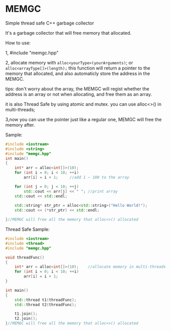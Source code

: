 # MEMGC
Simple thread safe C++ garbage collector

It's a garbage collector that will free memory that allocated.

How to use:

1, #include "memgc.hpp"

2, allocate memory with ```alloc<yourType>(yourArguments)```;
or
```alloc<arrayType[]>(length);```
this function will return a pointer to the memory that allocated, and also automaticly store the address in the MEMGC.

tips: don't worry about the array, the MEMGC will regist whether the address is an array or not when allocating, and free them as an array.

it is also Thread Safe by using atomic and mutex. you can use alloc<>() in multi-threads;

3,now you can use the pointer just like a regular one, MEMGC will free the memory after.

Sample:

```cpp
#include <iostream>
#include <string>
#include "memgc.hpp"
int main()
{
	int* arr = alloc<int[]>(10);
	for (int i = 0; i < 10; ++i)
		arr[i] = i + 1;		//add 1 ~ 100 to the array

	for (int j = 0; j < 10; ++j)
		std::cout << arr[j] << " ";	//print array
	std::cout << std::endl;
	
	std::string* str_ptr = alloc<std::string>("Hello World!");
	std::cout << (*str_ptr) << std::endl;

}//MEMGC will free all the memory that alloc<>() allocated
```

Thread Safe Sample:

```cpp
#include <iostream>
#include <thread>
#include "memgc.hpp"

void threadFunc()
{
	int* arr = alloc<int[]>(10);	//allocate memory in multi-threads
	for (int i = 0; i < 10; ++i)
		arr[i] = i + 1;
}

int main()
{
	std::thread t1(threadFunc);
	std::thread t2(threadFunc);

	t1.join();
	t2.join();
}//MEMGC will free all the memory that alloc<>() allocated
```
